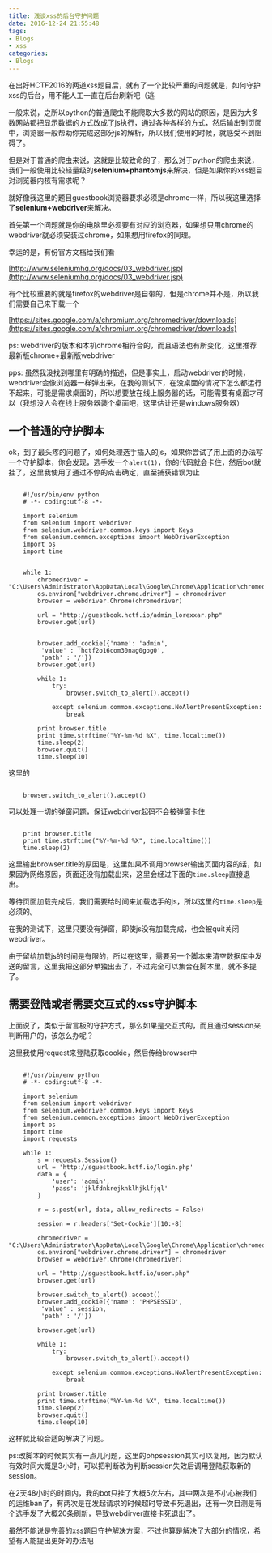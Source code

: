 ```yaml
---
title: 浅谈xss的后台守护问题
date: 2016-12-24 21:55:48
tags:
- Blogs
- xss
categories:
- Blogs
---
```


在出好HCTF2016的两道xss题目后，就有了一个比较严重的问题就是，如何守护xss的后台，用不能人工一直在后台刷新吧（逃

<!--more-->

一般来说，之所以python的普通爬虫不能爬取大多数的网站的原因，是因为大多数网站都把显示数据的方式改成了js执行，通过各种各样的方式，然后输出到页面中，浏览器一般帮助你完成这部分js的解析，所以我们使用的时候，就感受不到阻碍了。

但是对于普通的爬虫来说，这就是比较致命的了，那么对于python的爬虫来说，我们一般使用比较轻量级的**selenium+phantomjs**来解决，但是如果你的xss题目对浏览器内核有需求呢？

就好像我这里的题目guestbook浏览器要求必须是chrome一样，所以我这里选择了**selenium+webdriver**来解决。

首先第一个问题就是你的电脑里必须要有对应的浏览器，如果想只用chrome的webdriver就必须安装过chrome，如果想用firefox的同理。

幸运的是，有份官方文档给我们看

[http://www.seleniumhq.org/docs/03_webdriver.jsp](http://www.seleniumhq.org/docs/03_webdriver.jsp)

有个比较重要的就是firefox的webdriver是自带的，但是chrome并不是，所以我们需要自己来下载一个

[https://sites.google.com/a/chromium.org/chromedriver/downloads](https://sites.google.com/a/chromium.org/chromedriver/downloads)

ps: webdriver的版本和本机chrome相符合的，而且语法也有所变化，这里推荐最新版chrome+最新版webdriver

pps: 虽然我没找到哪里有明确的描述，但是事实上，启动webdriver的时候，webdriver会像浏览器一样弹出来，在我的测试下，在没桌面的情况下怎么都运行不起来，可能是需求桌面的，所以想要放在线上服务器的话，可能需要有桌面才可以（我想没人会在线上服务器装个桌面吧，这里估计还是windows服务器）

## 一个普通的守护脚本 ##

ok，到了最头疼的问题了，如何处理选手插入的js，如果你尝试了用上面的办法写一个守护脚本，你会发现，选手发一个`alert(1)`，你的代码就会卡住，然后bot就挂了，这里我使用了通过不停的点击确定，直至捕获错误为止

```

	#!/usr/bin/env python
	# -*- coding:utf-8 -*-
	
	import selenium
	from selenium import webdriver  
	from selenium.webdriver.common.keys import Keys  
	from selenium.common.exceptions import WebDriverException
	import os 
	import time 
	
		
	while 1:
		chromedriver = "C:\Users\Administrator\AppData\Local\Google\Chrome\Application\chromedriver.exe"  
		os.environ["webdriver.chrome.driver"] = chromedriver  
		browser = webdriver.Chrome(chromedriver)  
	
		url = "http://guestbook.hctf.io/admin_lorexxar.php"  	
		browser.get(url)
	
	
		browser.add_cookie({'name': 'admin',
		 'value' : 'hctf2o16com30nag0gog0',
		 'path' : '/'})
		browser.get(url)
	
		while 1:
			try:
				browser.switch_to_alert().accept()
	
			except selenium.common.exceptions.NoAlertPresentException:
				break
	
		print browser.title
		print time.strftime("%Y-%m-%d %X", time.localtime())
		time.sleep(2)
		browser.quit()
		time.sleep(10)
```

这里的
```

	browser.switch_to_alert().accept()
```
可以处理一切的弹窗问题，保证webdriver起码不会被弹窗卡住

```

	print browser.title
	print time.strftime("%Y-%m-%d %X", time.localtime())
	time.sleep(2)
```
这里输出browser.title的原因是，这里如果不调用browser输出页面内容的话，如果因为网络原因，页面还没有加载出来，这里会经过下面的`time.sleep`直接退出。

等待页面加载完成后，我们需要给时间来加载选手的js，所以这里的`time.sleep`是必须的。

在我的测试下，这里只要没有弹窗，即使js没有加载完成，也会被quit关闭webdriver。

由于留给加载js的时间是有限的，所以在这里，需要另一个脚本来清空数据库中发送的留言，这里我把这部分单独出去了，不过完全可以集合在脚本里，就不多提了。

## 需要登陆或者需要交互式的xss守护脚本 ##

上面说了，类似于留言板的守护方式，那么如果是交互式的，而且通过session来判断用户的，该怎么办呢？

这里我使用request来登陆获取cookie，然后传给browser中

```

	#!/usr/bin/env python
	# -*- coding:utf-8 -*-
	
	import selenium
	from selenium import webdriver  
	from selenium.webdriver.common.keys import Keys  
	from selenium.common.exceptions import WebDriverException
	import os 
	import time 
	import requests
	
	while 1:
		s = requests.Session()
		url = 'http://sguestbook.hctf.io/login.php'
		data = {
			'user': 'admin',
			'pass': 'jklfdnkrejknklhjklfjql'
		}
	
		r = s.post(url, data, allow_redirects = False)
	
		session = r.headers['Set-Cookie'][10:-8]
	
		chromedriver = "C:\Users\Administrator\AppData\Local\Google\Chrome\Application\chromedriver.exe"  
		os.environ["webdriver.chrome.driver"] = chromedriver  
		browser = webdriver.Chrome(chromedriver)  
	
		url = "http://sguestbook.hctf.io/user.php"  	
		browser.get(url)
	
		browser.switch_to_alert().accept()
		browser.add_cookie({'name': 'PHPSESSID',
		 'value' : session,
		 'path' : '/'})
		
		browser.get(url)
	
		while 1:
			try:
				browser.switch_to_alert().accept()
	
			except selenium.common.exceptions.NoAlertPresentException:
				break
	
		print browser.title
		print time.strftime("%Y-%m-%d %X", time.localtime())
		time.sleep(2)
		browser.quit()
		time.sleep(10)
```

这样就比较合适的解决了问题。

ps:改脚本的时候其实有一点儿问题，这里的phpsession其实可以复用，因为默认有效时间大概是3小时，可以把判断改为判断session失效后调用登陆获取新的session。

在2天48小时的时间内，我的bot只挂了大概5次左右，其中两次是不小心被我们的运维ban了，有两次是在发起请求的时候超时导致卡死退出，还有一次目测是有个选手发了大概20条刷新，导致webdirver直接卡死退出了。

虽然不能说是完善的xss题目守护解决方案，不过也算是解决了大部分的情况，希望有人能提出更好的办法吧
